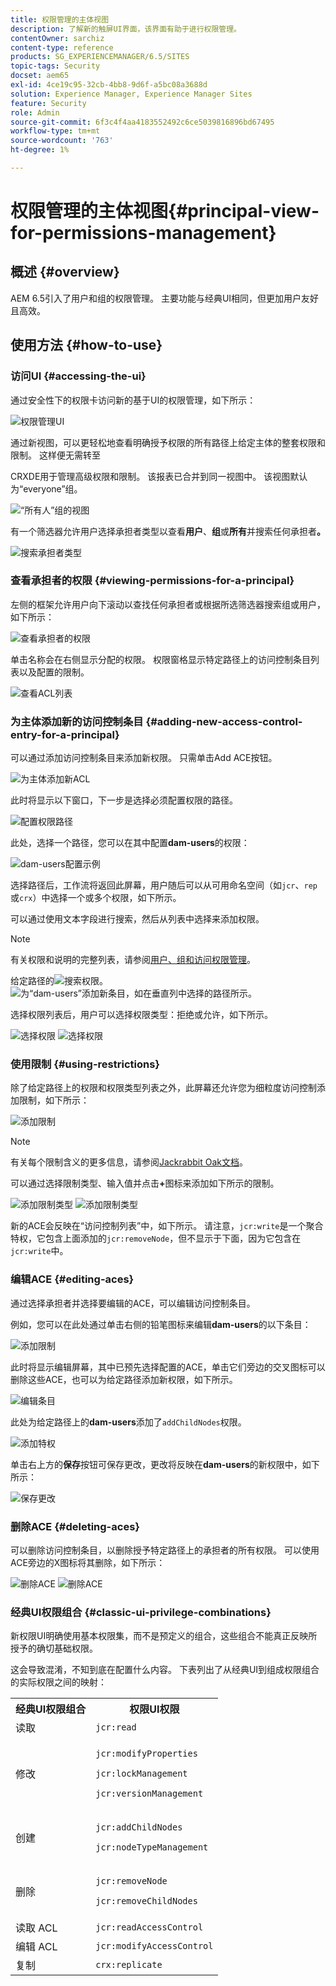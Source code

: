 ```yaml
---
title: 权限管理的主体视图
description: 了解新的触屏UI界面，该界面有助于进行权限管理。
contentOwner: sarchiz
content-type: reference
products: SG_EXPERIENCEMANAGER/6.5/SITES
topic-tags: Security
docset: aem65
exl-id: 4ce19c95-32cb-4bb8-9d6f-a5bc08a3688d
solution: Experience Manager, Experience Manager Sites
feature: Security
role: Admin
source-git-commit: 6f3c4f4aa4183552492c6ce5039816896bd67495
workflow-type: tm+mt
source-wordcount: '763'
ht-degree: 1%

---
```



# 权限管理的主体视图{#principal-view-for-permissions-management}

## 概述 {#overview}

AEM 6.5引入了用户和组的权限管理。 主要功能与经典UI相同，但更加用户友好且高效。

## 使用方法 {#how-to-use}

### 访问UI {#accessing-the-ui}

通过安全性下的权限卡访问新的基于UI的权限管理，如下所示：

![权限管理UI](assets/screen_shot_2019-03-17at63333pm.png)

通过新视图，可以更轻松地查看明确授予权限的所有路径上给定主体的整套权限和限制。 这样便无需转至

CRXDE用于管理高级权限和限制。 该报表已合并到同一视图中。 该视图默认为“everyone”组。

![“所有人”组的视图](assets/unu-1.png)

有一个筛选器允许用户选择承担者类型以查看&#x200B;**用户**、**组**&#x200B;或&#x200B;**所有**&#x200B;并搜索任何承担者&#x200B;**。**

![搜索承担者类型](assets/image2019-3-20_23-52-51.png)

### 查看承担者的权限 {#viewing-permissions-for-a-principal}

左侧的框架允许用户向下滚动以查找任何承担者或根据所选筛选器搜索组或用户，如下所示：

![查看承担者的权限](assets/doi-1.png)

单击名称会在右侧显示分配的权限。 权限窗格显示特定路径上的访问控制条目列表以及配置的限制。

![查看ACL列表](assets/trei-1.png)

### 为主体添加新的访问控制条目 {#adding-new-access-control-entry-for-a-principal}

可以通过添加访问控制条目来添加新权限。 只需单击Add ACE按钮。

![为主体添加新ACL](assets/patru.png)

此时将显示以下窗口，下一步是选择必须配置权限的路径。

![配置权限路径](assets/cinci-1.png)

此处，选择一个路径，您可以在其中配置&#x200B;**dam-users**&#x200B;的权限：

![dam-users配置示例](assets/sase-1.png)

选择路径后，工作流将返回此屏幕，用户随后可以从可用命名空间（如`jcr`、`rep`或`crx`）中选择一个或多个权限，如下所示。

可以通过使用文本字段进行搜索，然后从列表中选择来添加权限。

>[!NOTE]
>
>有关权限和说明的完整列表，请参阅[用户、组和访问权限管理](/help/sites-administering/user-group-ac-admin.md#access-right-management)。

给定路径的![搜索权限。](assets/image2019-3-21_0-5-47.png) ![为“dam-users”添加新条目，如在垂直列中选择的路径所示。](assets/image2019-3-21_0-6-53.png)

选择权限列表后，用户可以选择权限类型：拒绝或允许，如下所示。

![选择权限](assets/screen_shot_2019-03-17at63938pm.png) ![选择权限](assets/screen_shot_2019-03-17at63947pm.png)

### 使用限制 {#using-restrictions}

除了给定路径上的权限和权限类型列表之外，此屏幕还允许您为细粒度访问控制添加限制，如下所示：

![添加限制](assets/image2019-3-21_1-4-14.png)

>[!NOTE]
>
>有关每个限制含义的更多信息，请参阅[Jackrabbit Oak文档](https://jackrabbit.apache.org/oak/docs/security/authorization/restriction.html)。

可以通过选择限制类型、输入值并点击&#x200B;**+**&#x200B;图标来添加如下所示的限制。

![添加限制类型](assets/sapte-1.png) ![添加限制类型](assets/opt-1.png)

新的ACE会反映在“访问控制列表”中，如下所示。 请注意，`jcr:write`是一个聚合特权，它包含上面添加的`jcr:removeNode`，但不显示于下面，因为它包含在`jcr:write`中。

### 编辑ACE {#editing-aces}

通过选择承担者并选择要编辑的ACE，可以编辑访问控制条目。

例如，您可以在此处通过单击右侧的铅笔图标来编辑&#x200B;**dam-users**&#x200B;的以下条目：

![添加限制](assets/image2019-3-21_0-35-39.png)

此时将显示编辑屏幕，其中已预先选择配置的ACE，单击它们旁边的交叉图标可以删除这些ACE，也可以为给定路径添加新权限，如下所示。

![编辑条目](assets/noua-1.png)

此处为给定路径上的&#x200B;**dam-users**&#x200B;添加了`addChildNodes`权限。

![添加特权](assets/image2019-3-21_0-45-35.png)

单击右上方的&#x200B;**保存**&#x200B;按钮可保存更改，更改将反映在&#x200B;**dam-users**&#x200B;的新权限中，如下所示：

![保存更改](assets/zece-1.png)

### 删除ACE {#deleting-aces}

可以删除访问控制条目，以删除授予特定路径上的承担者的所有权限。 可以使用ACE旁边的X图标将其删除，如下所示：

![删除ACE](assets/image2019-3-21_0-53-19.png) ![删除ACE](assets/unspe.png)

### 经典UI权限组合 {#classic-ui-privilege-combinations}

新权限UI明确使用基本权限集，而不是预定义的组合，这些组合不能真正反映所授予的确切基础权限。

这会导致混淆，不知到底在配置什么内容。 下表列出了从经典UI到组成权限组合的实际权限之间的映射：

<table>
 <tbody>
  <tr>
   <th>经典UI权限组合</th>
   <th>权限UI权限</th>
  </tr>
  <tr>
   <td>读取</td>
   <td><code>jcr:read</code></td>
  </tr>
  <tr>
   <td>修改</td>
   <td><p><code>jcr:modifyProperties</code></p> <p><code>jcr:lockManagement</code></p> <p><code>jcr:versionManagement</code></p> </td>
  </tr>
  <tr>
   <td>创建</td>
   <td><p><code>jcr:addChildNodes</code></p> <p><code>jcr:nodeTypeManagement</code></p> </td>
  </tr>
  <tr>
   <td>删除</td>
   <td><p><code>jcr:removeNode</code></p> <p><code>jcr:removeChildNodes</code></p> </td>
  </tr>
  <tr>
   <td>读取 ACL</td>
   <td><code>jcr:readAccessControl</code></td>
  </tr>
  <tr>
   <td>编辑 ACL</td>
   <td><code>jcr:modifyAccessControl</code></td>
  </tr>
  <tr>
   <td>复制</td>
   <td><code>crx:replicate</code></td>
  </tr>
 </tbody>
</table>
